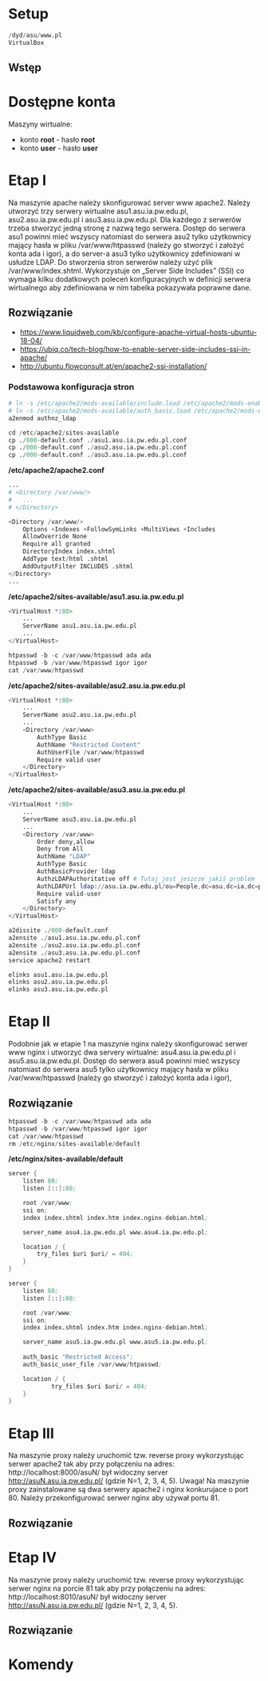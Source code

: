 # Setup

```s
/dyd/asu/www.pl
VirtualBox
```

## Wstęp


# Dostępne konta

Maszyny wirtualne:
- konto **root** - hasło **root**
- konto **user** - hasło **user**

# Etap I

Na maszynie apache należy skonfigurować server www apache2. Należy utworzyć trzy serwery wirtualne asu1.asu.ia.pw.edu.pl, asu2.asu.ia.pw.edu.pl i asu3.asu.ia.pw.edu.pl. Dla każdego z serwerów trzeba stworzyć jedną stronę z nazwą tego serwera. Dostęp do serwera asu1 powinni mieć wszyscy natomiast do serwera asu2 tylko użytkownicy mający hasła w pliku /var/www/htpasswd (należy go stworzyć i założyć konta ada i igor), a do server-a asu3 tylko użytkownicy zdefiniowani w usłudze LDAP. Do stworzenia stron serwerów należy użyć plik /var/www/index.shtml. Wykorzystuje on „Server Side Includes” (SSI) co wymaga kilku dodatkowych poleceń konfiguracyjnych w definicji serwera wirtualnego aby zdefiniowana w nim tabelka pokazywała poprawne dane.

## Rozwiązanie

- https://www.liquidweb.com/kb/configure-apache-virtual-hosts-ubuntu-18-04/
- https://ubiq.co/tech-blog/how-to-enable-server-side-includes-ssi-in-apache/
- http://ubuntu.flowconsult.at/en/apache2-ssi-installation/

<!-- 
mkdir -p /var/www/asu1.asu.ia.pw.edu.pl/public_html
mkdir -p /var/www/asu2.asu.ia.pw.edu.pl/public_html
mkdir -p /var/www/asu3.asu.ia.pw.edu.pl/public_html

cp /var/www/index.shtml /var/www/asu1.ia.pw.edu.pl/public_html/
cp /var/www/index.shtml /var/www/asu2.ia.pw.edu.pl/public_html/
cp /var/www/index.shtml /var/www/asu3.ia.pw.edu.pl/public_html/
 -->

### Podstawowa konfiguracja stron
```s
# ln -s /etc/apache2/mods-available/include.load /etc/apache2/mods-enabled
# ln -s /etc/apache2/mods-available/auth_basic.load /etc/apache2/mods-enabled
a2enmod authnz_ldap

cd /etc/apache2/sites-available
cp ./000-default.conf ./asu1.asu.ia.pw.edu.pl.conf
cp ./000-default.conf ./asu2.asu.ia.pw.edu.pl.conf
cp ./000-default.conf ./asu3.asu.ia.pw.edu.pl.conf
```
<!-- 
**/etc/apache2/sites-available/asuN.asu.ia.pw.edu.pl.conf**
```s
...
# DocumentRoot /var/www/html
DocumentRoot /var/www/asuN.asu.ia.pw.edu.pl/public_html
...
``` -->

**/etc/apache2/apache2.conf**
```s
...
# <Directory /var/www/>
# 	...
# </Directory>

<Directory /var/www/>
	Options +Indexes +FollowSymLinks +MultiViews +Includes
	AllowOverride None
    Require all granted
    DirectoryIndex index.shtml
	AddType text/html .shtml
	AddOutputFilter INCLUDES .shtml
</Directory>
...
```

**/etc/apache2/sites-available/asu1.asu.ia.pw.edu.pl**
```s
<VirtualHost *:80>
    ...
    ServerName asu1.asu.ia.pw.edu.pl
    ...
</VirtualHost>
```

```s
htpasswd -b -c /var/www/htpasswd ada ada
htpasswd -b /var/www/htpasswd igor igor
cat /var/www/htpasswd
```

**/etc/apache2/sites-available/asu2.asu.ia.pw.edu.pl**
```s
<VirtualHost *:80>
    ...
    ServerName asu2.asu.ia.pw.edu.pl
    ...
    <Directory /var/www>
        AuthType Basic
        AuthName "Restricted Content"
        AuthUserFile /var/www/htpasswd
        Require valid-user
    </Directory>
</VirtualHost>
```

**/etc/apache2/sites-available/asu3.asu.ia.pw.edu.pl**
```s
<VirtualHost *:80>
    ...
    ServerName asu3.asu.ia.pw.edu.pl
    ...
    <Directory /var/www>
        Order deny,allow
        Deny from All
        AuthName "LDAP"
        AuthType Basic
        AuthBasicProvider ldap
        AuthzLDAPAuthoritative off # Tutaj jest jeszcze jakiś problem
        AuthLDAPUrl ldap://asu.ia.pw.edu.pl/ou=People,dc=asu,dc=ia,dc=pw,dc=edu,dc=pl?uid
        Require valid-user
        Satisfy any
    </Directory>
</VirtualHost>
```


```s
a2dissite ./000-default.conf
a2ensite ./asu1.asu.ia.pw.edu.pl.conf
a2ensite ./asu2.asu.ia.pw.edu.pl.conf
a2ensite ./asu3.asu.ia.pw.edu.pl.conf
service apache2 restart
```

```s
elinks asu1.asu.ia.pw.edu.pl
elinks asu2.asu.ia.pw.edu.pl
elinks asu3.asu.ia.pw.edu.pl
```

# Etap II

Podobnie jak w etapie 1 na maszynie nginx należy skonfigurować serwer www nginx i utworzyć dwa servery wirtualne: asu4.asu.ia.pw.edu.pl i asu5.asu.ia.pw.edu.pl. Dostęp do serwera asu4 powinni mieć wszyscy natomiast do serwera asu5 tylko użytkownicy mający hasła w pliku /var/www/htpasswd (należy go stworzyć i założyć konta ada i igor),

## Rozwiązanie

```s
htpasswd -b -c /var/www/htpasswd ada ada
htpasswd -b /var/www/htpasswd igor igor
cat /var/www/htpasswd
rm /etc/nginx/sites-available/default
```

**/etc/nginx/sites-available/default**
```s
server {
    listen 80;
    listen [::]:80;

    root /var/www;
    ssi on;
    index index.shtml index.htm index.nginx-debian.html;

    server_name asu4.ia.pw.edu.pl www.asu4.ia.pw.edu.pl;

    location / {
        try_files $uri $uri/ = 404;
    }
}

server {
    listen 80;
    listen [::]:80;

    root /var/www;
    ssi on;
    index index.shtml index.htm index.nginx-debian.html;

    server_name asu5.ia.pw.edu.pl www.asu5.ia.pw.edu.pl;
    
    auth_basic "Restricted Access";
    auth_basic_user_file /var/www/htpasswd;

    location / {
            try_files $uri $uri/ = 404;
    }
}
```

# Etap III

Na maszynie proxy należy uruchomić tzw. reverse proxy wykorzystując serwer apache2 tak aby przy połączeniu na adres: http://localhost:8000/asuN/ był widoczny server http://asuN.asu.ia.pw.edu.pl/ (gdzie N=1, 2, 3, 4, 5). Uwaga! Na maszynie proxy zainstalowane są dwa serwery apache2 i nginx konkurujace o port 80. Należy przekonfigurować serwer nginx aby używał portu 81.


## Rozwiązanie


# Etap IV

Na maszynie proxy należy uruchomić tzw. reverse proxy wykorzystując serwer nginx na porcie 81 tak aby przy połączeniu na adres: http://localhost:8010/asuN/ był widoczny server http://asuN.asu.ia.pw.edu.pl/ (gdzie N=1, 2, 3, 4, 5).


## Rozwiązanie



# Komendy
